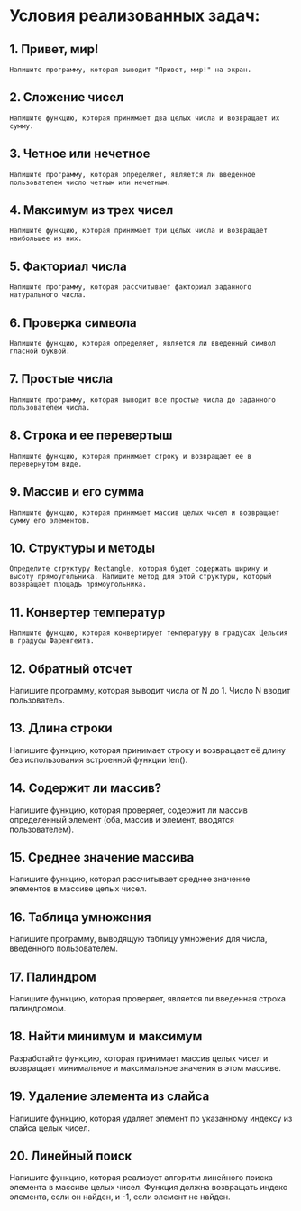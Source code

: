 # Условия реализованных задач:

## 1. Привет, мир!
    Напишите программу, которая выводит "Привет, мир!" на экран.

## 2. Сложение чисел
    Напишите функцию, которая принимает два целых числа и возвращает их сумму.

## 3. Четное или нечетное
    Напишите программу, которая определяет, является ли введенное пользователем число четным или нечетным.

## 4. Максимум из трех чисел
    Напишите функцию, которая принимает три целых числа и возвращает наибольшее из них.

## 5. Факториал числа
    Напишите программу, которая рассчитывает факториал заданного натурального числа.

## 6. Проверка символа
    Напишите функцию, которая определяет, является ли введенный символ гласной буквой.

## 7. Простые числа
    Напишите программу, которая выводит все простые числа до заданного пользователем числа.

## 8. Строка и ее перевертыш
    Напишите функцию, которая принимает строку и возвращает ее в перевернутом виде.

## 9. Массив и его сумма
    Напишите функцию, которая принимает массив целых чисел и возвращает сумму его элементов.

## 10. Структуры и методы
    Определите структуру Rectangle, которая будет содержать ширину и высоту прямоугольника. Напишите метод для этой структуры, который возвращает площадь прямоугольника.
    
## 11. Конвертер температур
    Напишите функцию, которая конвертирует температуру в градусах Цельсия в градусы Фаренгейта.

## 12. Обратный отсчет
   Напишите программу, которая выводит числа от N до 1. Число N вводит пользователь.

## 13. Длина строки
   Напишите функцию, которая принимает строку и возвращает её длину без использования встроенной функции len().

## 14. Содержит ли массив?
   Напишите функцию, которая проверяет, содержит ли массив определенный элемент (оба, массив и элемент, вводятся пользователем).

## 15. Среднее значение массива
   Напишите функцию, которая рассчитывает среднее значение элементов в массиве целых чисел.

## 16. Таблица умножения
   Напишите программу, выводящую таблицу умножения для числа, введенного пользователем.

## 17. Палиндром
   Напишите функцию, которая проверяет, является ли введенная строка палиндромом.

## 18. Найти минимум и максимум
   Разработайте функцию, которая принимает массив целых чисел и возвращает минимальное и максимальное значения в этом массиве.

## 19. Удаление элемента из слайса
   Напишите функцию, которая удаляет элемент по указанному индексу из слайса целых чисел.

## 20. Линейный поиск
   Напишите функцию, которая реализует алгоритм линейного поиска элемента в массиве целых чисел. Функция должна возвращать индекс элемента, если он найден, и -1, если элемент не найден.
